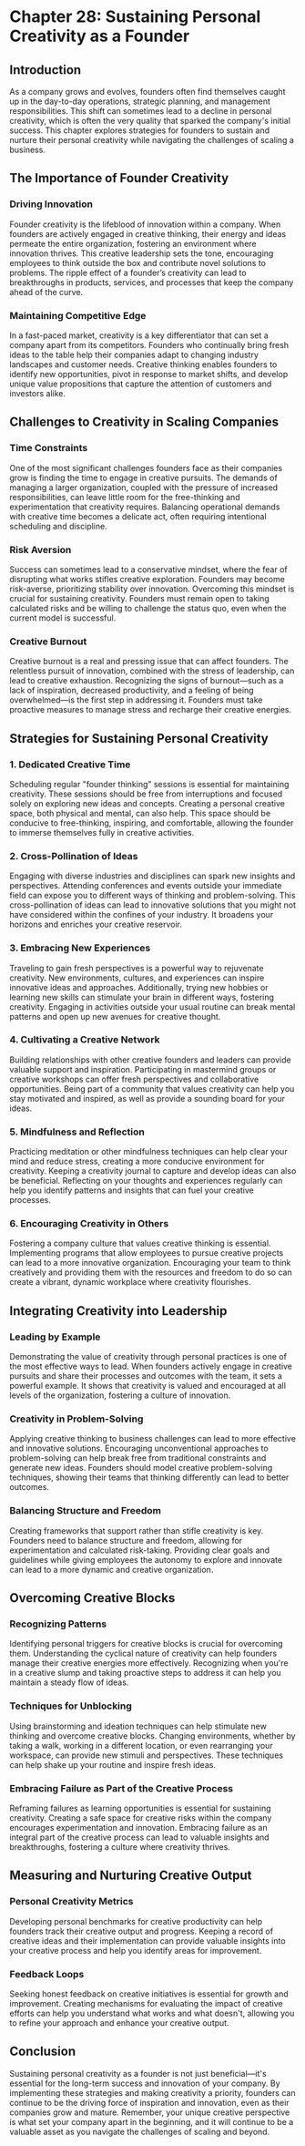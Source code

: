# Chapter 28: Sustaining Personal Creativity as a Founder

## Introduction

As a company grows and evolves, founders often find themselves caught up in the day-to-day operations, strategic planning, and management responsibilities. This shift can sometimes lead to a decline in personal creativity, which is often the very quality that sparked the company's initial success. This chapter explores strategies for founders to sustain and nurture their personal creativity while navigating the challenges of scaling a business.

## The Importance of Founder Creativity

### Driving Innovation

Founder creativity is the lifeblood of innovation within a company. When founders are actively engaged in creative thinking, their energy and ideas permeate the entire organization, fostering an environment where innovation thrives. This creative leadership sets the tone, encouraging employees to think outside the box and contribute novel solutions to problems. The ripple effect of a founder’s creativity can lead to breakthroughs in products, services, and processes that keep the company ahead of the curve.

### Maintaining Competitive Edge

In a fast-paced market, creativity is a key differentiator that can set a company apart from its competitors. Founders who continually bring fresh ideas to the table help their companies adapt to changing industry landscapes and customer needs. Creative thinking enables founders to identify new opportunities, pivot in response to market shifts, and develop unique value propositions that capture the attention of customers and investors alike.

## Challenges to Creativity in Scaling Companies

### Time Constraints

One of the most significant challenges founders face as their companies grow is finding the time to engage in creative pursuits. The demands of managing a larger organization, coupled with the pressure of increased responsibilities, can leave little room for the free-thinking and experimentation that creativity requires. Balancing operational demands with creative time becomes a delicate act, often requiring intentional scheduling and discipline.

### Risk Aversion

Success can sometimes lead to a conservative mindset, where the fear of disrupting what works stifles creative exploration. Founders may become risk-averse, prioritizing stability over innovation. Overcoming this mindset is crucial for sustaining creativity. Founders must remain open to taking calculated risks and be willing to challenge the status quo, even when the current model is successful.

### Creative Burnout

Creative burnout is a real and pressing issue that can affect founders. The relentless pursuit of innovation, combined with the stress of leadership, can lead to creative exhaustion. Recognizing the signs of burnout—such as a lack of inspiration, decreased productivity, and a feeling of being overwhelmed—is the first step in addressing it. Founders must take proactive measures to manage stress and recharge their creative energies.

## Strategies for Sustaining Personal Creativity

### 1. Dedicated Creative Time

Scheduling regular "founder thinking" sessions is essential for maintaining creativity. These sessions should be free from interruptions and focused solely on exploring new ideas and concepts. Creating a personal creative space, both physical and mental, can also help. This space should be conducive to free-thinking, inspiring, and comfortable, allowing the founder to immerse themselves fully in creative activities.

### 2. Cross-Pollination of Ideas

Engaging with diverse industries and disciplines can spark new insights and perspectives. Attending conferences and events outside your immediate field can expose you to different ways of thinking and problem-solving. This cross-pollination of ideas can lead to innovative solutions that you might not have considered within the confines of your industry. It broadens your horizons and enriches your creative reservoir.

### 3. Embracing New Experiences

Traveling to gain fresh perspectives is a powerful way to rejuvenate creativity. New environments, cultures, and experiences can inspire innovative ideas and approaches. Additionally, trying new hobbies or learning new skills can stimulate your brain in different ways, fostering creativity. Engaging in activities outside your usual routine can break mental patterns and open up new avenues for creative thought.

### 4. Cultivating a Creative Network

Building relationships with other creative founders and leaders can provide valuable support and inspiration. Participating in mastermind groups or creative workshops can offer fresh perspectives and collaborative opportunities. Being part of a community that values creativity can help you stay motivated and inspired, as well as provide a sounding board for your ideas.

### 5. Mindfulness and Reflection

Practicing meditation or other mindfulness techniques can help clear your mind and reduce stress, creating a more conducive environment for creativity. Keeping a creativity journal to capture and develop ideas can also be beneficial. Reflecting on your thoughts and experiences regularly can help you identify patterns and insights that can fuel your creative processes.

### 6. Encouraging Creativity in Others

Fostering a company culture that values creative thinking is essential. Implementing programs that allow employees to pursue creative projects can lead to a more innovative organization. Encouraging your team to think creatively and providing them with the resources and freedom to do so can create a vibrant, dynamic workplace where creativity flourishes.

## Integrating Creativity into Leadership

### Leading by Example

Demonstrating the value of creativity through personal practices is one of the most effective ways to lead. When founders actively engage in creative pursuits and share their processes and outcomes with the team, it sets a powerful example. It shows that creativity is valued and encouraged at all levels of the organization, fostering a culture of innovation.

### Creativity in Problem-Solving

Applying creative thinking to business challenges can lead to more effective and innovative solutions. Encouraging unconventional approaches to problem-solving can help break free from traditional constraints and generate new ideas. Founders should model creative problem-solving techniques, showing their teams that thinking differently can lead to better outcomes.

### Balancing Structure and Freedom

Creating frameworks that support rather than stifle creativity is key. Founders need to balance structure and freedom, allowing for experimentation and calculated risk-taking. Providing clear goals and guidelines while giving employees the autonomy to explore and innovate can lead to a more dynamic and creative organization.

## Overcoming Creative Blocks

### Recognizing Patterns

Identifying personal triggers for creative blocks is crucial for overcoming them. Understanding the cyclical nature of creativity can help founders manage their creative energies more effectively. Recognizing when you're in a creative slump and taking proactive steps to address it can help you maintain a steady flow of ideas.

### Techniques for Unblocking

Using brainstorming and ideation techniques can help stimulate new thinking and overcome creative blocks. Changing environments, whether by taking a walk, working in a different location, or even rearranging your workspace, can provide new stimuli and perspectives. These techniques can help shake up your routine and inspire fresh ideas.

### Embracing Failure as Part of the Creative Process

Reframing failures as learning opportunities is essential for sustaining creativity. Creating a safe space for creative risks within the company encourages experimentation and innovation. Embracing failure as an integral part of the creative process can lead to valuable insights and breakthroughs, fostering a culture where creativity thrives.

## Measuring and Nurturing Creative Output

### Personal Creativity Metrics

Developing personal benchmarks for creative productivity can help founders track their creative output and progress. Keeping a record of creative ideas and their implementation can provide valuable insights into your creative process and help you identify areas for improvement.

### Feedback Loops

Seeking honest feedback on creative initiatives is essential for growth and improvement. Creating mechanisms for evaluating the impact of creative efforts can help you understand what works and what doesn't, allowing you to refine your approach and enhance your creative output.

## Conclusion

Sustaining personal creativity as a founder is not just beneficial—it's essential for the long-term success and innovation of your company. By implementing these strategies and making creativity a priority, founders can continue to be the driving force of inspiration and innovation, even as their companies grow and mature. Remember, your unique creative perspective is what set your company apart in the beginning, and it will continue to be a valuable asset as you navigate the challenges of scaling and beyond.